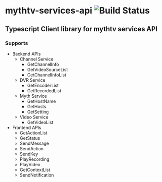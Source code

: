 # mythtv-services-api  ![Build Status](https://codebuild.us-east-1.amazonaws.com/badges?uuid=eyJlbmNyeXB0ZWREYXRhIjoiM3JUTExvN0g0dC9TV2ZvendnSElzVytPNWd1OWp5bEhWcHJXVzc0UlVPSitHVU5RZ1g5MHl5SEcvTk1BNlEyU1ltdmVOaEx5OTgvSHBwZ3Z5WmJjRytnPSIsIml2UGFyYW1ldGVyU3BlYyI6IkQ4NUViVFdRUTJaUk5KdEQiLCJtYXRlcmlhbFNldFNlcmlhbCI6MX0%3D&branch=master)
## Typescript Client library for mythtv services API
### Supports
* Backend APIs
  * Channel Service
    * GetChannelInfo
    * GetVideoSourceList
    * GetChannelInfoList
  * DVR Service
    * GetEncoderList
    * GetRecordedList
  * Myth Service
    * GetHostName
    * GetHosts
    * GetSetting
  * Video Service
    * GetVideoList
* Frontend APIs
  * GetActionList
  * GetStatus
  * SendMessage
  * SendAction
  * SendKey
  * PlayRecording
  * PlayVideo
  * GetContextList
  * SendNotification